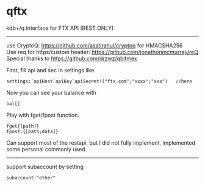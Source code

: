 # qftx
 kdb+/q interface for FTX API (REST ONLY)

--- 

use CryptoQ: https://github.com/asatirahul/cryptoq for HMACSHA256  
Use req for https/custom header: https://github.com/jonathonmcmurray/reQ  
Special thanks to https://github.com/drzwz/qbitmex  


First, fill api and sec in settings like.

```
settings:`apiHost`apiKey`apiSecret!("ftx.com";"xxxx";"xxx")   //here

```
Now you can see your balance with 

```
bal[]
```

Play with fget/fpost function.  
```
fget{[path]}
fpost:{[path;data]}
```
Can support most of the restapi, but I did not fully implement, implemented some personal commonly used.

--- 
support subaccount by setting

```
subaccount:"other"
```
